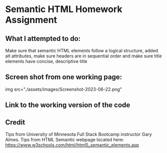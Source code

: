 # Semantic HTML Homework Assignment

## What I attempted to do:

Make sure that semantic HTML elements follow a logical structure, added alt attributes, make sure headers are in sequential order and make sure title elements have concise, descriptive title

## Screen shot from one working page:

img src="./assets/images/Screenshot-2023-06-22.png"

## Link to the working version of the code

## Credit

Tips from University of Minnesota Full Stack Bootcamp instructor Gary Almes.
Tips from HTML Semantic webpage located here: https://www.w3schools.com/html/html5_semantic_elements.asp
